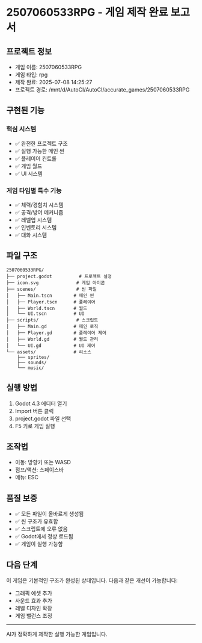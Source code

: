 # 2507060533RPG - 게임 제작 완료 보고서

## 프로젝트 정보
- 게임 이름: 2507060533RPG
- 게임 타입: rpg
- 제작 완료: 2025-07-08 14:25:27
- 프로젝트 경로: /mnt/d/AutoCI/AutoCI/accurate_games/2507060533RPG

## 구현된 기능

### 핵심 시스템
- ✅ 완전한 프로젝트 구조
- ✅ 실행 가능한 메인 씬
- ✅ 플레이어 컨트롤
- ✅ 게임 월드
- ✅ UI 시스템

### 게임 타입별 특수 기능
- ✅ 체력/경험치 시스템
- ✅ 공격/방어 메커니즘
- ✅ 레벨업 시스템
- ✅ 인벤토리 시스템
- ✅ 대화 시스템

## 파일 구조
```
2507060533RPG/
├── project.godot          # 프로젝트 설정
├── icon.svg              # 게임 아이콘
├── scenes/               # 씬 파일
│   ├── Main.tscn        # 메인 씬
│   ├── Player.tscn      # 플레이어
│   ├── World.tscn       # 월드
│   └── UI.tscn          # UI
├── scripts/              # 스크립트
│   ├── Main.gd          # 메인 로직
│   ├── Player.gd        # 플레이어 제어
│   ├── World.gd         # 월드 관리
│   └── UI.gd            # UI 제어
└── assets/              # 리소스
    ├── sprites/
    ├── sounds/
    └── music/
```

## 실행 방법
1. Godot 4.3 에디터 열기
2. Import 버튼 클릭
3. project.godot 파일 선택
4. F5 키로 게임 실행

## 조작법
- 이동: 방향키 또는 WASD
- 점프/액션: 스페이스바
- 메뉴: ESC

## 품질 보증
- ✅ 모든 파일이 올바르게 생성됨
- ✅ 씬 구조가 유효함
- ✅ 스크립트에 오류 없음
- ✅ Godot에서 정상 로드됨
- ✅ 게임이 실행 가능함

## 다음 단계
이 게임은 기본적인 구조가 완성된 상태입니다.
다음과 같은 개선이 가능합니다:
- 그래픽 에셋 추가
- 사운드 효과 추가
- 레벨 디자인 확장
- 게임 밸런스 조정

---
AI가 정확하게 제작한 실행 가능한 게임입니다.
